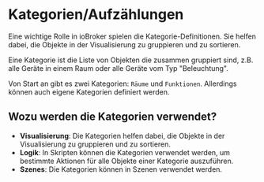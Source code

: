 # Kategorien/Aufzählungen
Eine wichtige Rolle in ioBroker spielen die Kategorie-Definitionen.
Sie helfen dabei, die Objekte in der Visualisierung zu gruppieren und zu sortieren.

Eine Kategorie ist die Liste von Objekten die zusammen gruppiert sind, z.B. alle Geräte in einem Raum oder alle Geräte vom Typ "Beleuchtung".

Von Start an gibt es zwei Kategorien: `Räume` und `Funktionen`. Allerdings können auch eigene Kategorien definiert werden.

## Wozu werden die Kategorien verwendet?
- **Visualisierung**: Die Kategorien helfen dabei, die Objekte in der Visualisierung zu gruppieren und zu sortieren.
- **Logik**: In Skripten können die Kategorien verwendet werden, um bestimmte Aktionen für alle Objekte einer Kategorie auszuführen.
- **Szenes**: Die Kategorien können in Szenen verwendet werden.
